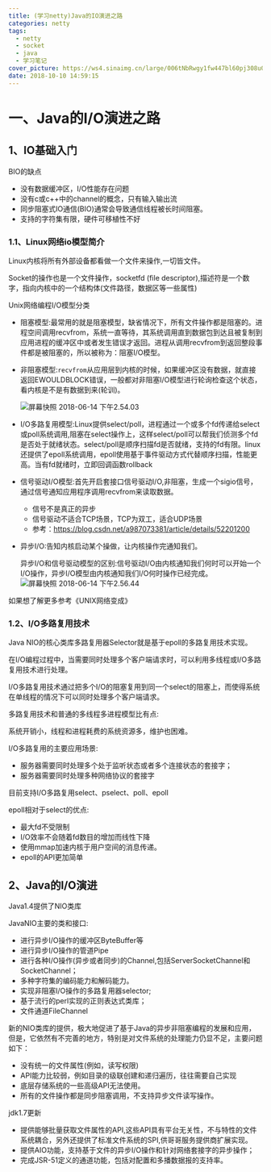 ```yaml
---
title: (学习netty)Java的IO演进之路
categories: netty
tags:
  - netty
  - socket
  - java
  - 学习笔记
cover_picture: https://ws4.sinaimg.cn/large/006tNbRwgy1fw447bl60pj308u04kgli.jpg
date: 2018-10-10 14:59:15
---
```


# 一、Java的I/O演进之路

## 1、IO基础入门

BIO的缺点

- 没有数据缓冲区，I/O性能存在问题
- 没有c或c++中的channel的概念，只有输入输出流
- 同步阻塞式IO通信(BIO)通常会导致通信线程被长时间阻塞。
- 支持的字符集有限，硬件可移植性不好

### 1.1、Linux网络io模型简介

Linux内核将所有外部设备都看做一个文件来操作,一切皆文件。

Socket的操作也是一个文件操作，socketfd (file descriptor),描述符是一个数字，指向内核中的一个结构体(文件路径，数据区等一些属性)

Unix网络编程I/O模型分类

- 阻塞模型:最常用的就是阻塞模型，缺省情况下，所有文件操作都是阻塞的。进程空间调用recvfrom，系统一直等待，其系统调用直到数据包到达且被复制到应用进程的缓冲区中或者发生错误才返回。进程从调用recvfrom到返回整段事件都是被阻塞的，所以被称为：阻塞I/O模型。

- 非阻塞模型:`recvfrom`从应用层到内核的时候，如果缓冲区没有数据，就直接返回EWOULDBLOCK错误，一般都对非阻塞I/O模型进行轮询检查这个状态，看内核是不是有数据到来(轮训)。

  ![屏幕快照 2018-06-14 下午2.54.03](https://ws1.sinaimg.cn/large/006tNc79gy1fsarwl7wurj30uq0ysqcz.jpg)

- I/O多路复用模型:Linux提供select/poll，进程通过一个或多个fd传递给select或poll系统调用,阻塞在select操作上，这样select/poll可以帮我们侦测多个fd是否处于就绪状态。select/poll是顺序扫描fd是否就绪，支持的fd有限。linux还提供了epoll系统调用，epoll使用基于事件驱动方式代替顺序扫描，性能更高。当有fd就绪时，立即回调函数rollback

- 信号驱动I/O模型:首先开启套接口信号驱动I/O,非阻塞，生成一个sigio信号，通过信号通知应用程序调用recvfrom来读取数据。

  - 信号不是真正的异步
  - 信号驱动不适合TCP场景，TCP为双工，适合UDP场景
  - 参考：https://blog.csdn.net/a987073381/article/details/52201200

- 异步I/O:告知内核启动某个操做，让内核操作完通知我们。

  异步I/O和信号驱动模型的区别:信号驱动I/O由内核通知我们何时可以开始一个I/O操作，异步I/O模型由内核通知我们I/O何时操作已经完成。![屏幕快照 2018-06-14 下午2.56.44](https://ws3.sinaimg.cn/large/006tNc79gy1fsarwmknt5j30zi10849x.jpg)

如果想了解更多参考《UNIX网络变成》



### 1.2、I/O多路复用技术

Java NIO的核心类库多路复用器Selector就是基于epoll的多路复用技术实现。

在I/O编程过程中，当需要同时处理多个客户端请求时，可以利用多线程或I/O多路复用技术进行处理。

I/O多路复用技术通过把多个I/O的阻塞复用到同一个select的阻塞上，而使得系统在单线程的情况下可以同时处理多个客户端请求。

多路复用技术和普通的多线程多进程模型比有点:

系统开销小，线程和进程耗费的系统资源多，维护也困难。

I/O多路复用的主要应用场景:

- 服务器需要同时处理多个处于监听状态或者多个连接状态的套接字；
- 服务器需要同时处理多种网络协议的套接字

目前支持I/O多路复用select、pselect、poll、epoll



epoll相对于select的优点:

- 最大fd不受限制
- I/O效率不会随着fd数目的增加而线性下降
- 使用mmap加速内核于用户空间的消息传递。
- epoll的API更加简单





## 2、Java的I/O演进

Java1.4提供了NIO类库

JavaNIO主要的类和接口:

- 进行异步I/O操作的缓冲区ByteBuffer等
- 进行异步I/O操作的管道Pipe
- 进行各种I/O操作(异步或者同步)的Channel,包括ServerSocketChannel和SocketChannel；
- 多种字符集的编码能力和解码能力。
- 实现非阻塞I/O操作的多路复用器selector;
- 基于流行的perl实现的正则表达式类库；
- 文件通道FileChannel



新的NIO类库的提供，极大地促进了基于Java的异步非阻塞编程的发展和应用，但是，它依然有不完善的地方，特别是对文件系统的处理能力仍显不足，主要问题如下：

- 没有统一的文件属性(例如，读写权限)
- API能力比较弱，例如目录的级联创建和递归遍历，往往需要自己实现
- 底层存储系统的一些高级API无法使用。
- 所有的文件操作都是同步阻塞调用，不支持异步文件读写操作。



jdk1.7更新

- 提供能够批量获取文件属性的API,这些API具有平台无关性，不与特性的文件系统耦合，另外还提供了标准文件系统的SPI,供哥哥服务提供商扩展实现。
- 提供AIO功能，支持基于文件的异步I/O操作和针对网络套接字的异步操作；
- 完成JSR-51定义的通道功能，包括对配置和多播数据报的支持率。